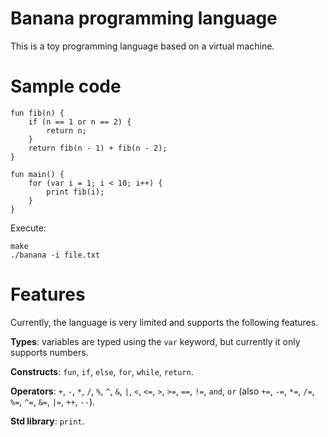# Banana programming language

This is a toy programming language based on a virtual machine.

# Sample code

```
fun fib(n) {
    if (n == 1 or n == 2) {
        return n;
    }
    return fib(n - 1) + fib(n - 2);
}

fun main() {
    for (var i = 1; i < 10; i++) {
        print fib(i);
    }
}
```

Execute:

```
make
./banana -i file.txt
```

# Features

Currently, the language is very limited and supports the following features.

**Types**: variables are typed using the `var` keyword, but currently it only supports numbers.

**Constructs**: `fun`, `if`, `else`, `for`, `while`, `return`.

**Operators**: `+`, `-`, `*`, `/`, `%`, `^`, `&`, `|`, `<`, `<=`, `>`, `>=`, `==`, `!=`, `and`, `or` (also `+=`, `-=`, `*=`, `/=`, `%=`, `^=`, `&=`, `|=`, `++`, `--`).

**Std library**: `print`.
